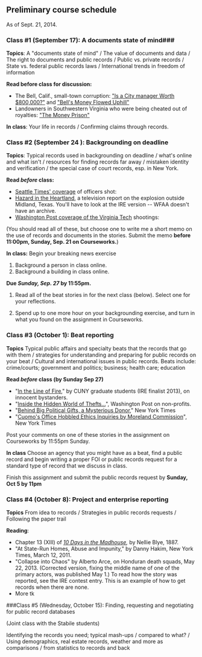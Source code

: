 ## Preliminary course schedule

As of Sept. 21, 2014.  

### Class #1 (September 17): A documents state of mind###

**Topics**: A "documents state of mind" / The value of documents and data / The right to documents and public records / Public vs. private records /  State vs. federal public records laws / International trends in freedom of information

**Read before class for discussion:**

- The Bell, Calif., small-town corruption: ["Is a City manager Worth $800,000?"](http://www.pulitzer.org/archives/9203) and ["Bell's Money Flowed Uphill"](http://www.pulitzer.org/archives/9215)
- Landowners in Southwestern Virginia who were being cheated out of royalties: ["The Money Prison"](http://www.pulitzer.org/archives/8836)

**In class**: Your life in records / Confirming claims through records.

### Class #2 (September 24 ): Backgrounding on deadline ###

**Topics**: Typical records used in backgrounding on deadline / what's online and what isn't / resources for finding records far away / mistaken identity and verification / the special case of court records, esp. in New York.

**Read *before* class:**

- [Seattle Times' coverage](http://www.pulitzer.org/archives/8868) of officers shot: 
- [Hazard in the Heartland](http://ire.org/resource-center/stories/26249/), a television report on the explosion outside Midland, Texas. You'll have to look at the IRE version -- WFAA doesn't have an archive.
- [Washington Post coverage of the Virginia Tech]( http://www.pulitzer.org/2014\_breaking\_news\_reporting\_finalist\_2) shootings: 

(You should read all of these, but choose one to write me a short memo on the use of records and documents in the stories. Submit the memo **before 11:00pm, Sunday, Sep. 21 on Courseworks.**)

**In class:** Begin your breaking news exercise

1. Background a person in class online.  
2. Background a building in class online.

**Due *Sunday, Sep. 27* by 11:55pm.**

1. Read all of the beat stories in for the next class (below). Select one for your reflections. 

2. Spend up to one more hour on your backgrounding exercise, and turn in what you found on the assignment in Courseworks. 

### Class #3 (October 1): Beat reporting ###

**Topics** Typical public affairs and specialty beats that the records that go with them / strategies for understanding and preparing for public records on your beat / Cultural and international issues in public records. Beats include: crime/courts; government and politics; business; health care; education

**Read *before* class (by Sunday Sep 27)**

* "[In the Line of Fire](http://www.219mag.com/in-the-line-of-fire/)," by CUNY graduate students (IRE finalist 2013), on innocent bystanders.
* "[Inside the Hidden World of Thefts...](http://www.washingtonpost.com/investigations/inside-the-hidden-world-of-thefts-scams-and-phantom-purchases-at-the-nations-nonprofits/2013/10/26/825a82ca-0c26-11e3-9941-6711ed662e71_story.html)", Washington Post on non-profits. 
* "[Behind Big Political Gifts, a Mysterious Donor](http://www.nytimes.com/2012/07/28/nyregion/behind-big-political-gifts-a-mysterious-donor-from-queens.html?pagewanted=all)," New York Times
* "[Cuomo's Office Hobbled Ethics Inquiries by Moreland Commission](http://www.nytimes.com/2014/07/23/nyregion/governor-andrew-cuomo-and-the-short-life-of-the-moreland-commission.html)", New York Times

Post your comments on one of these stories in the assignment on Courseworks by 11:55pm Sunday. 

**In class** Choose an agency that you might have as a beat, find a public record and begin writing a proper FOI or public records request for a standard type of record that we discuss in class.

Finish this assignment and submit the public records request by **Sunday, Oct 5 by 11pm**

### Class #4 (October 8): Project and enterprise reporting 
**Topics** From idea to records / Strategies in public records requests / Following the paper trail 

**Reading**: 

- Chapter 13 (XIII) of [_10 Days in the Madhouse_](http://dlib.nyu.edu/undercover/sites/dlib.nyu.edu.undercover/files/documents/uploads/editors/Ten_Days_In_A_Madhouse_0.pdf)_,_ by Nellie Blye, 1887.
- "At State-Run Homes, Abuse and Impunity," by Danny Hakim, New York Times, March 12, 2011.
- "Collapse into Chaos" by Alberto Arce, on Honduran death squads, May 22, 2013. (Corrected version, fixing the middle name of one of the primary actors, was published May 1.) To read how the story was reported, see the IRE contest entry.  This is an example of how to get records when there are none.
- More tk

###Class #5 (Wednesday, October 15): Finding, requesting and negotiating for public record databases

(Joint class with the Stabile students)

Identifying the records you need; typical mash-ups / compared to what? / Using demographics, real estate records, weather and more as comparisons / from statistics to records and back

